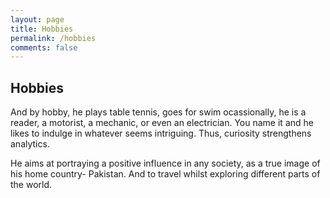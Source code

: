 ```yaml
---
layout: page
title: Hobbies
permalink: /hobbies
comments: false
---
```


## Hobbies
And by hobby, he plays table tennis, goes for swim ocassionally, he is a reader, a motorist, a mechanic, or even an electrician. You name it and he likes to indulge in whatever seems intriguing. Thus, curiosity strengthens analytics.

He aims at portraying a positive influence in any society, as a true image of his home country- Pakistan. And to travel whilst exploring different parts of the world.
